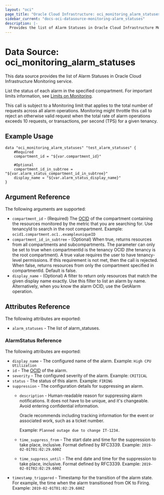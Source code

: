 ```yaml
---
layout: "oci"
page_title: "Oracle Cloud Infrastructure: oci_monitoring_alarm_statuses"
sidebar_current: "docs-oci-datasource-monitoring-alarm_statuses"
description: |-
  Provides the list of Alarm Statuses in Oracle Cloud Infrastructure Monitoring service
---
```


# Data Source: oci_monitoring_alarm_statuses
This data source provides the list of Alarm Statuses in Oracle Cloud Infrastructure Monitoring service.

List the status of each alarm in the specified compartment.
For important limits information, see [Limits on Monitoring](https://docs.cloud.oracle.com/iaas/Content/Monitoring/Concepts/monitoringoverview.htm#Limits).

This call is subject to a Monitoring limit that applies to the total number of requests across all alarm operations. 
Monitoring might throttle this call to reject an otherwise valid request when the total rate of alarm operations exceeds 10 requests, 
or transactions, per second (TPS) for a given tenancy.


## Example Usage

```hcl
data "oci_monitoring_alarm_statuses" "test_alarm_statuses" {
	#Required
	compartment_id = "${var.compartment_id}"

	#Optional
	compartment_id_in_subtree = "${var.alarm_status_compartment_id_in_subtree}"
	display_name = "${var.alarm_status_display_name}"
}
```

## Argument Reference

The following arguments are supported:

* `compartment_id` - (Required) The [OCID](https://docs.cloud.oracle.com/iaas/Content/General/Concepts/identifiers.htm) of the compartment containing the resources monitored by the metric that you are searching for. Use tenancyId to search in the root compartment.  Example: `ocid1.compartment.oc1..exampleuniqueID` 
* `compartment_id_in_subtree` - (Optional) When true, returns resources from all compartments and subcompartments. The parameter can only be set to true when compartmentId is the tenancy OCID (the tenancy is the root compartment). A true value requires the user to have tenancy-level permissions. If this requirement is not met, then the call is rejected. When false, returns resources from only the compartment specified in compartmentId. Default is false. 
* `display_name` - (Optional) A filter to return only resources that match the given display name exactly. Use this filter to list an alarm by name. Alternatively, when you know the alarm OCID, use the GetAlarm operation. 


## Attributes Reference

The following attributes are exported:

* `alarm_statuses` - The list of alarm_statuses.

### AlarmStatus Reference

The following attributes are exported:

* `display_name` - The configured name of the alarm.  Example: `High CPU Utilization` 
* `id` - The [OCID](https://docs.cloud.oracle.com/iaas/Content/General/Concepts/identifiers.htm) of the alarm. 
* `severity` - The configured severity of the alarm.  Example: `CRITICAL` 
* `status` - The status of this alarm.  Example: `FIRING` 
* `suppression` - The configuration details for suppressing an alarm. 
	* `description` - Human-readable reason for suppressing alarm notifications. It does not have to be unique, and it's changeable. Avoid entering confidential information.

		Oracle recommends including tracking information for the event or associated work, such as a ticket number.

		Example: `Planned outage due to change IT-1234.` 
	* `time_suppress_from` - The start date and time for the suppression to take place, inclusive. Format defined by RFC3339.  Example: `2019-02-01T01:02:29.600Z` 
	* `time_suppress_until` - The end date and time for the suppression to take place, inclusive. Format defined by RFC3339.  Example: `2019-02-01T02:02:29.600Z` 
* `timestamp_triggered` - Timestamp for the transition of the alarm state. For example, the time when the alarm transitioned from OK to Firing.  Example: `2019-02-01T01:02:29.600Z` 

